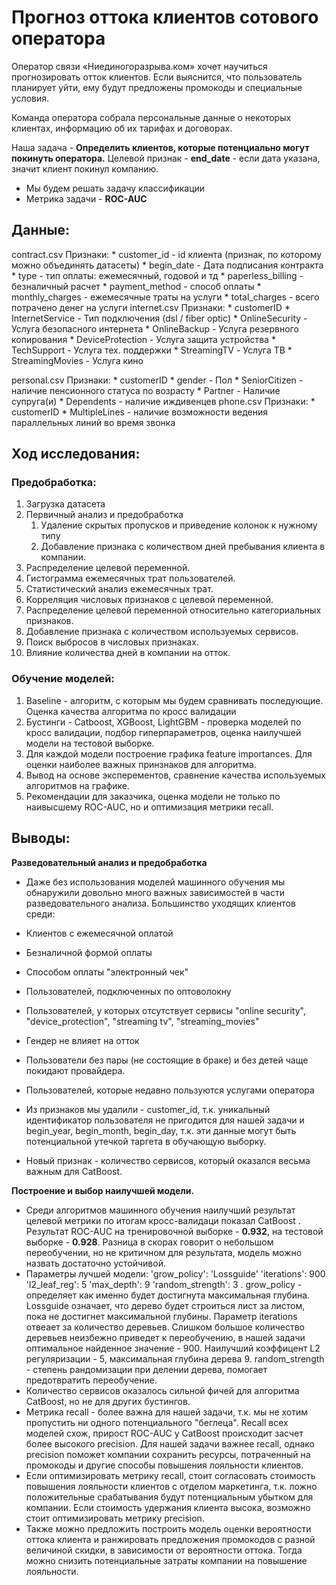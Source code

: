 # Прогноз оттока клиентов сотового оператора

Оператор связи «Ниединогоразрыва.ком» хочет научиться прогнозировать отток клиентов.
Если выяснится, что пользователь планирует уйти, ему будут предложены промокоды и специальные условия. 

Команда оператора собрала персональные данные о некоторых клиентах, информацию об их тарифах и договорах.

Наша задача  - **Определить клиентов, которые потенциально могут покинуть оператора.**
Целевой признак - **end_date** - если дата указана, значит клиент покинул компанию. 

- Мы будем решать задачу классификации
- Метрика задачи - **ROC-AUC**

## Данные:
contract.csv
    Признаки:
        * customer_id - id клиента (признак, по которому можно объединять датасеты)
        * begin_date - Дата подписания контракта
        * type - тип оплаты: ежемесячный, годовой и тд
        * paperless_billing - безналичный расчет
        * payment_method - способ оплаты
        * monthly_charges - ежемесячные траты на услуги
        * total_charges - всего потрачено денег на услуги
internet.csv
    Признаки:
        * customerID
        * InternetService - Тип подключения (dsl / fiber optic)
        * OnlineSecurity - Услуга безопасного интернета
        * OnlineBackup - Услуга резервного копирования
        * DeviceProtection - Услуга защита устройства
        * TechSupport - Услуга тех. поддержки
        * StreamingTV - Услуга ТВ
        * StreamingMovies - Услуга кино
        
personal.csv
    Признаки:
        * customerID
        * gender - Пол
        * SeniorCitizen - наличие пенсионного статуса по возрасту
        * Partner - Наличие супруга(и)
        * Dependents - наличие иждивенцев
phone.csv
    Признаки:
        * customerID
        * MultipleLines - наличие возможности ведения параллельных линий во время звонка
        
## Ход исследования:
### Предобработка:

1. Загрузка датасета
2. Первичный анализ и предобработка
    1. Удаление скрытых пропусков и приведение колонок к нужному типу
    3. Добавление признака с количеством дней пребывания клиента в компании.
3. Распределение целевой переменной.
4. Гистограмма ежемесячных трат пользователей.
5. Статистический анализ ежемесячных трат. 
6. Корреляция числовых признаков с целевой переменной.
7. Распределение целевой переменной относительно категориальных признаков. 
8. Добавление признака с количеством используемых сервисов. 
9. Поиск выбросов в числовых признаках. 
10. Влияние количества дней в компании на отток. 

### Обучение моделей:

1. Baseline - алгоритм, с которым мы будем сравнивать последующие. Оценка качества алгоритма по кросс валидации
2. Бустинги - Catboost, XGBoost, LightGBM - проверка моделей по кросс валидации, подбор гиперпараметров, оценка наилучшей модели на тестовой выборке. 
3. Для каждой модели построение графика  feature importances. Для оценки наиболее важных принзнаков для алгоритма. 
4. Вывод на основе эксперементов, сравнение качества используемых алгоритмов на графике. 
5. Рекомендации для заказчика, оценка модели не только по наивысшему ROC-AUC, но и оптимизация метрики recall.

## Выводы:

**Разведовательный анализ и предобработка**
- Даже без использования моделей машинного обучения мы обнаружили довольно много важных зависимостей в части разведовательного анализа. Большинство уходящих клиентов среди:
- Клиентов с ежемесячной оплатой
- Безналичной формой оплаты
- Способом оплаты "электронный чек"
- Пользователей, подключенных по оптоволокну
- Пользователей, у которых отсутствует сервисы "online security", "device_protection", "streaming tv", "streaming_movies"
- Гендер не влияет на отток
- Пользователи без пары (не состоящие в браке) и без детей чаще покидают провайдера. 
- Пользователей, которые недавно пользуются услугами оператора

- Из признаков мы удалили - customer_id, т.к. уникальный идентификатор пользователя не пригодится для нашей задачи и begin_year, begin_month, begin_day, т.к. эти данные могут быть потенциальной утечкой таргета в обучающую выборку. 
- Новый признак - количество сервисов, который оказался весьма важным для CatBoost. 

**Построение и выбор наилучшей модели.**
- Среди алгоритмов машинного обучения наилучший результат целевой метрики по итогам кросс-валидаци показал CatBoost . Результат ROC-AUC на тренировочной выборке - **0.932**, на тестовой выборке - **0.928**. Разница в скорах говорит о небольшом переобучении, но не критичном для результата, модель можно назвать достаточно устойчивой. 
- Параметры лучшей модели: 
'grow_policy': 'Lossguide'
 'iterations': 900
 'l2_leaf_reg': 5
 'max_depth': 9
 'random_strength': 3
 .
grow_policy - определяет как именно будет достигнута максимальная глубина. Lossguide означает, что дерево будет строиться лист за листом, пока не достигнет максимальной глубины. Параметр iterations отвеает за количество деревьев. Слишком большое количество деревьев неизбежно приведет к переобучению, в нашей задачи оптимальное найденное значение - 900. Наилучший коэффицент L2 регуляризации - 5, максимальная глубина дерева 9. random_strength - степень рандомизации при делении дерева, помогает предотвратить переобучение.
- Количество сервисов оказалось сильной фичей для алгоритма CatBoost, но не для других бустингов.
- Метрика recall - более важна для нашей задачи, т.к. мы не хотим пропустить ни одного потенциального "беглеца". Recall всех моделей схож, прирост ROC-AUC у CatBoost происходит засчет более высокого precision. Для нашей задачи важнее recall, однако precision поможет компании сохранить ресурсы, потраченный на промокоды и другие способы повышения лояльности клиентов. 
- Если оптимизировать метрику recall, стоит согласовать стоимость повышения лояльности клиентов с отделом маркетинга, т.к. ложно положительные срабатывания будут потенциальным убытком для компании. Если стоимость удержания клиента высока, возможно стоит оптимизировать метрику precision.
- Также можно предложить построить модель оценки вероятности оттока клиента и ранжировать предложения промокодов с разной величиной скидки, в зависимости от вероятности оттока. Тогда можно снизить потенциальные затраты компании на повышение лояльности. 
